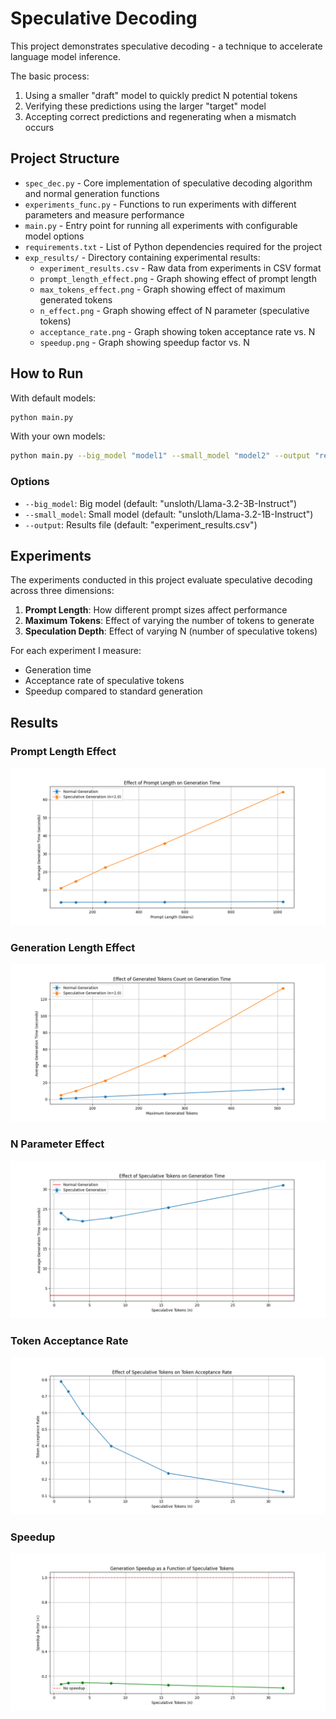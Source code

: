 # Speculative Decoding

This project demonstrates speculative decoding - a technique to accelerate language model inference.

The basic process:
1. Using a smaller "draft" model to quickly predict N potential tokens
2. Verifying these predictions using the larger "target" model
3. Accepting correct predictions and regenerating when a mismatch occurs

## Project Structure

- `spec_dec.py` - Core implementation of speculative decoding algorithm and normal generation functions
- `experiments_func.py` - Functions to run experiments with different parameters and measure performance
- `main.py` - Entry point for running all experiments with configurable model options
- `requirements.txt` - List of Python dependencies required for the project
- `exp_results/` - Directory containing experimental results:
  - `experiment_results.csv` - Raw data from experiments in CSV format
  - `prompt_length_effect.png` - Graph showing effect of prompt length
  - `max_tokens_effect.png` - Graph showing effect of maximum generated tokens
  - `n_effect.png` - Graph showing effect of N parameter (speculative tokens)
  - `acceptance_rate.png` - Graph showing token acceptance rate vs. N
  - `speedup.png` - Graph showing speedup factor vs. N

## How to Run

With default models:
```bash
python main.py
```

With your own models:
```bash
python main.py --big_model "model1" --small_model "model2" --output "results.csv"
```

### Options

- `--big_model`: Big model (default: "unsloth/Llama-3.2-3B-Instruct")
- `--small_model`: Small model (default: "unsloth/Llama-3.2-1B-Instruct")
- `--output`: Results file (default: "experiment_results.csv")

## Experiments

The experiments conducted in this project evaluate speculative decoding across three dimensions:

1. **Prompt Length**: How different prompt sizes affect performance
2. **Maximum Tokens**: Effect of varying the number of tokens to generate
3. **Speculation Depth**: Effect of varying N (number of speculative tokens)

For each experiment I measure:
- Generation time
- Acceptance rate of speculative tokens
- Speedup compared to standard generation

## Results

### Prompt Length Effect

![Prompt Length](exp_results/prompt_length_effect.png)

### Generation Length Effect

![Generation Length](exp_results/max_tokens_effect.png)

### N Parameter Effect

![N Effect](exp_results/n_effect.png)

### Token Acceptance Rate

![Acceptance Rate](exp_results/acceptance_rate.png)

### Speedup

![Speedup](exp_results/speedup.png)
